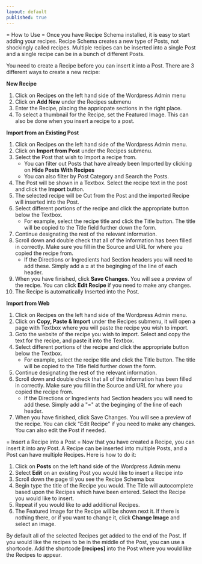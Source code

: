 ```yaml
---
layout: default
published: true
---
```


= How to Use =
Once you have Recipe Schema installed, it is easy to start adding your recipes. Recipe Schema creates a new type of Posts, not shockingly called recipes. Multiple recipes can be inserted into a single Post and a single recipe can be in a bunch of different Posts. 

You need to create a Recipe before you can insert it into a Post. There are 3 different ways to create a new recipe:

**New Recipe**

1.	Click on Recipes on the left hand side of the Wordpress Admin menu
1.	Click on **Add New** under the Recipes submenu
1.	Enter the Recipe, placing the appriopate sections in the right place.
1.	To select a thumbnail for the Recipe, set the Featured Image. This can also be done when you insert a recipe to a post.

**Import from an Existing Post**

1.	Click on Recipes on the left hand side of the Wordpress Admin menu.
1.	Click on **Import from Post** under the Recipes submenu. 
1.	Select the Post that wish to Import a recipe from.
	*	You can filter out Posts that have already been Imported by clicking on **Hide Posts With Recipes**
	*	You can also filter by Post Category and Search the Posts.
1.	The Post will be shown in a Textbox. Select the recipe text in the post and click the **Import** button. 
1.	The selected recipe will be Cut from the Post and the imported Recipe will inserted into the Post.
1.	Select different portions of the recipe and click the appropriate button below the Textbox.
	*	For example, select the recipe title and click the Title button. The title will be copied to the Title field further down the form.
1.	Continue designating the rest of the relevant information.
1.	Scroll down and double check that all of the information has been filled in correctly. Make sure you fill in the Source and URL for where you copied the recipe from.
	*	If the Directions or Ingredients had Section headers you will need to add these. Simply add a **=** at the beginging of the line of each header.
1.	When you have finished, click **Save Changes**. You will see a preview of the recipe. You can click **Edit Recipe** if you need to make any changes.
1.	The Recipe is automatically Inserted into the Post.

**Import from Web**

1.	Click on Recipes on the left hand side of the Wordpress Admin menu.
1.	Click on **Copy, Paste & Import** under the Recipes submenu, it will open a page with Textbox where you will paste the recipe you wish to import.
1.	Goto the website of the recipe you wish to import. Select and copy the text for the recipe, and paste it into the Textbox.
1.	Select different portions of the recipe and click the appropriate button below the Textbox.
	*	For example, select the recipe title and click the Title button. The title will be copied to the Title field further down the form.
1.	Continue designating the rest of the relevant information.
1.	Scroll down and double check that all of the information has been filled in correctly. Make sure you fill in the Source and URL for where you copied the recipe from.
	*	If the Directions or Ingredients had Section headers you will need to add these. Simply add a "=" at the beginging of the line of each header.
1.	When you have finished, click Save Changes. You will see a preview of the recipe. You can click "Edit Recipe" if you need to make any changes. You can also edit the Post if needed.


= Insert a Recipe into a Post =
Now that you have created a Recipe, you can insert it into any Post. A Recipe can be inserted into multiple Posts, and a Post can have multiple Recipes.
Here is how to do it:

1.	Click on **Posts** on the left hand side of the Wordpress Admin menu
1.	Select **Edit** on an existing Post you would like to insert a Recipe into
1.	Scroll down the page til you see the Recipe Schema box
1.	Begin type the title of the Recipe you would. The Title will autocomplete based upon the Recipes which have been entered. Select the Recipe you would like to insert.
1.	Repeat if you would like to add additional Recipes.
1.	The Featured Image for the Recipe will be shown next it. If there is nothing there, or if you want to change it, click **Change Image** and select an image.

By default all of the selected Recipes get added to the end of the Post. If you would like the recipes to be in the middle of the Post, you can use a shortcode. Add the shortcode **[recipes]** into the Post where you would like the Recipes to appear.